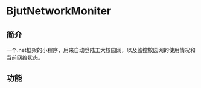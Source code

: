 BjutNetworkMoniter
==============

简介
--------------
一个.net框架的小程序，用来自动登陆工大校园网，以及监控校园网的使用情况和当前网络状态。

功能
--------------
